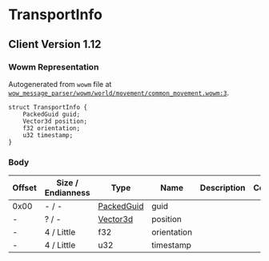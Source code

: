 # TransportInfo

## Client Version 1.12

### Wowm Representation

Autogenerated from `wowm` file at [`wow_message_parser/wowm/world/movement/common_movement.wowm:3`](https://github.com/gtker/wow_messages/tree/main/wow_message_parser/wowm/world/movement/common_movement.wowm#L3).
```rust,ignore
struct TransportInfo {
    PackedGuid guid;
    Vector3d position;
    f32 orientation;
    u32 timestamp;
}
```
### Body

| Offset | Size / Endianness | Type | Name | Description | Comment |
| ------ | ----------------- | ---- | ---- | ----------- | ------- |
| 0x00 | - / - | [PackedGuid](../spec/packed-guid.md) | guid |  |  |
| - | ? / - | [Vector3d](vector3d.md) | position |  |  |
| - | 4 / Little | f32 | orientation |  |  |
| - | 4 / Little | u32 | timestamp |  |  |

